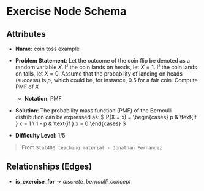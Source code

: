 # Exercise Node Schema

## Attributes

- **Name**: coin toss example

- **Problem Statement**:
  Let the outcome of the coin flip be denoted as a random variable $X$. If the coin lands on heads, let $X = 1$. If the coin lands on tails, let $X = 0$. Assume that the probability of landing on heads (success) is $p$, which could be, for instance, 0.5 for a fair coin. Compute PMF of $X$
  - **Notation**: PMF

- **Solution**:
  The probability mass function (PMF) of the Bernoulli distribution can be expressed as:
  $
  P(X = x) = 
  \begin{cases} 
  p & \text{if } x = 1 \\
  1 - p & \text{if } x = 0 
  \end{cases}
  $

- **Difficulty Level**: 1/5

> From `Stat400 teaching material - Jonathan Fernandez`

## Relationships (Edges)

- **is_exercise_for** → *discrete_bernoulli_concept*